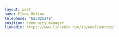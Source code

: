 ```yaml
---
layout: post
name: Elena Molina
telephone: "623025248"
position: Community manager
linkedin: https://www.linkedin.com/in/emolinahdez/
---
```

